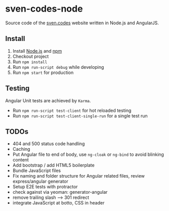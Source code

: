 # sven-codes-node
Source code of the [sven.codes](http://sven.codes) website written in Node.js and AngularJS.

## Install

1. Install [Node.js](https://nodejs.org) and [npm](https://www.npmjs.com)
2. Checkout project
3. Run `npm install`
4. Run `npm run-script debug` while developing
5. Run `npm start` for production

## Testing

Angular Unit tests are achieved by `Karma`.
* Run `npm run-script test-client` for hot reloaded testing
* Run `npm run-script test-client-single-run` for a single test run

## TODOs

* 404 and 500 status code handling
* Caching
* Put Angular file to end of body, use `ng-cloak` or `ng-bind` to avoid blinking content
* Add bootstrap / add HTML5 boilerplate
* Bundle JavaScript files
* Fix naming and folder structure for Angular related files, review express/angular generator
* Setup E2E tests with protractor
* check against via yeoman: generator-angular
* remove trailing slash --> 301 redirect
* integrate JavaScript at botto, CSS in header
